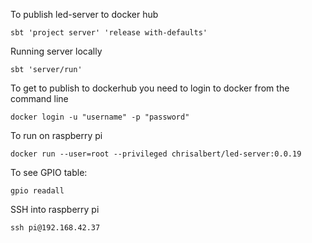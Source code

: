 

To publish led-server to docker hub
```
sbt 'project server' 'release with-defaults'
```

Running server locally
```
sbt 'server/run' 

```

To get to publish to dockerhub you need to login to docker from the command line 
```
docker login -u "username" -p "password"
```

To run on raspberry pi
```
docker run --user=root --privileged chrisalbert/led-server:0.0.19
```

To see GPIO table:
```
gpio readall
``` 

SSH into raspberry pi
```
ssh pi@192.168.42.37
```
